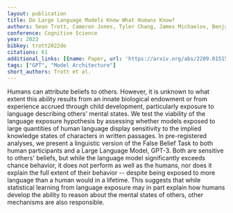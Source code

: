 ```yaml
---
layout: publication
title: Do Large Language Models Know What Humans Know?
authors: Sean Trott, Cameron Jones, Tyler Chang, James Michaelov, Benjamin Bergen
conference: Cognitive Science
year: 2023
bibkey: trott2022do
citations: 61
additional_links: [{name: Paper, url: 'https://arxiv.org/abs/2209.01515'}]
tags: ["GPT", "Model Architecture"]
short_authors: Trott et al.
---
```

Humans can attribute beliefs to others. However, it is unknown to what extent
this ability results from an innate biological endowment or from experience
accrued through child development, particularly exposure to language describing
others' mental states. We test the viability of the language exposure
hypothesis by assessing whether models exposed to large quantities of human
language display sensitivity to the implied knowledge states of characters in
written passages. In pre-registered analyses, we present a linguistic version
of the False Belief Task to both human participants and a Large Language Model,
GPT-3. Both are sensitive to others' beliefs, but while the language model
significantly exceeds chance behavior, it does not perform as well as the
humans, nor does it explain the full extent of their behavior -- despite being
exposed to more language than a human would in a lifetime. This suggests that
while statistical learning from language exposure may in part explain how
humans develop the ability to reason about the mental states of others, other
mechanisms are also responsible.